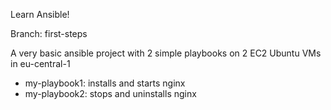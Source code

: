 Learn Ansible!

Branch: first-steps

A very basic ansible project with 2 simple playbooks on 2 EC2 Ubuntu VMs in eu-central-1
- my-playbook1: installs and starts nginx
- my-playbook2: stops and uninstalls nginx

